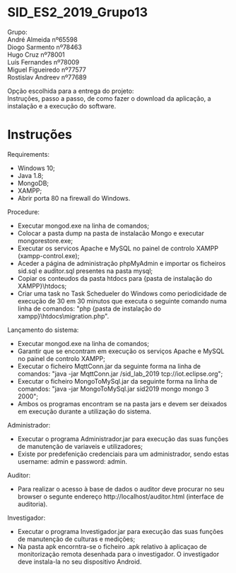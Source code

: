 # SID_ES2_2019_Grupo13

Grupo:  
André Almeida nº65598  
Diogo Sarmento nº78463  
Hugo Cruz nº78001  
Luís Fernandes nº78009  
Miguel Figueiredo nº77577  
Rostislav Andreev nº77689  

Opção escolhida para a entrega do projeto:  
Instruções, passo a passo, de como fazer o download da aplicação, a instalação e a execução do software.  

# Instruções

Requirements:  
- Windows 10;  
- Java 1.8;  
- MongoDB;  
- XAMPP;  
- Abrir porta 80 na firewall do Windows.  

Procedure:  
- Executar mongod.exe na linha de comandos;  
- Colocar a pasta dump na pasta de instalacão Mongo e executar mongorestore.exe;  
- Executar os servicos Apache e MySQL no painel de controlo XAMPP (xampp-control.exe);  
- Aceder a página de administração phpMyAdmin e importar os ficheiros sid.sql e auditor.sql presentes na pasta mysql;  
- Copiar os conteudos da pasta htdocs para {pasta de instalação do XAMPP}\htdocs;  
- Criar uma task no Task Schedueler do Windows como periodicidade de execução de 30 em 30 minutos que executa o seguinte comando numa linha de comandos: "php {pasta de instalação do xampp}\htdocs\migration.php".  

Lançamento do sistema:  
- Executar mongod.exe na linha de comandos;  
- Garantir que se encontram em execução os serviços Apache e MySQL no painel de controlo XAMPP;  
- Executar o ficheiro MqttConn.jar da seguinte forma na linha de comandos: "java -jar MqttConn.jar /sid_lab_2019 tcp://iot.eclipse.org";  
- Executar o ficheiro MongoToMySql.jar da seguinte forma na linha de comandos:  "java -jar MongoToMySql.jar sid2019 mongo mongo 3 2000";  
- Ambos os programas encontram se na pasta jars e devem ser deixados em execução durante a utilização do sistema.  

Administrador:  
- Executar o programa Administrador.jar para execução das suas funções de manutenção de variaveis e utilizadores;  
- Existe por predefenição credenciais para um administrador, sendo estas username: admin e password: admin.  

Auditor:  
- Para realizar o acesso à base de dados o auditor deve procurar no seu browser o segunte endereço http://localhost/auditor.html (interface de auditoria).  

Investigador:  
- Executar o programa Investigador.jar para execução das suas funções de manutenção de culturas e medições;  
- Na pasta apk encorntra-se o ficheiro .apk relativo à aplicaçao de monitorização remota desenhada para o investigador. O investigador deve instala-la no seu dispositivo Android.  
